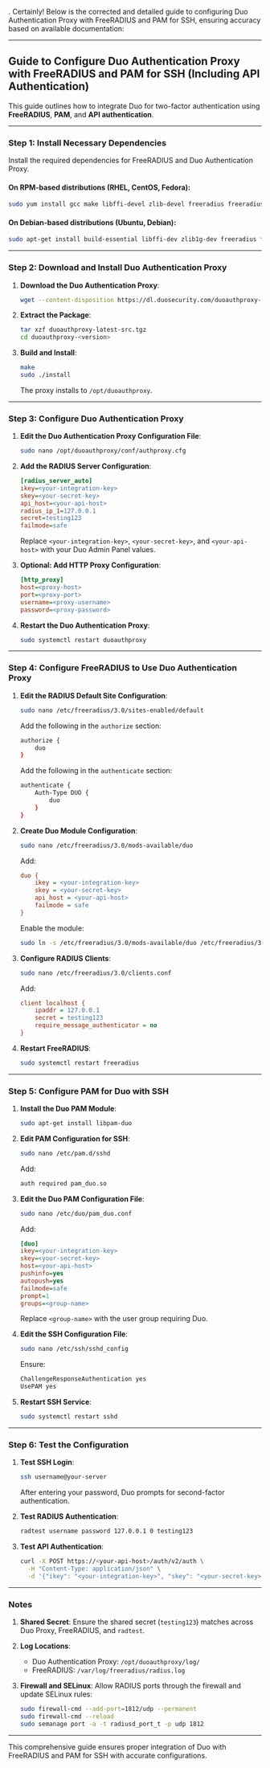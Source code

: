 .
Certainly! Below is the corrected and detailed guide to configuring Duo Authentication Proxy with FreeRADIUS and PAM for SSH, ensuring accuracy based on available documentation:

---

## Guide to Configure Duo Authentication Proxy with FreeRADIUS and PAM for SSH (Including API Authentication)

This guide outlines how to integrate Duo for two-factor authentication using **FreeRADIUS**, **PAM**, and **API authentication**.

---

### Step 1: Install Necessary Dependencies

Install the required dependencies for FreeRADIUS and Duo Authentication Proxy.

#### On RPM-based distributions (RHEL, CentOS, Fedora):
```bash
sudo yum install gcc make libffi-devel zlib-devel freeradius freeradius-utils freeradius-ldap freeradius-python3
```

#### On Debian-based distributions (Ubuntu, Debian):
```bash
sudo apt-get install build-essential libffi-dev zlib1g-dev freeradius freeradius-utils freeradius-ldap freeradius-python3
```

---

### Step 2: Download and Install Duo Authentication Proxy

1. **Download the Duo Authentication Proxy**:
   ```bash
   wget --content-disposition https://dl.duosecurity.com/duoauthproxy-latest-src.tgz
   ```

2. **Extract the Package**:
   ```bash
   tar xzf duoauthproxy-latest-src.tgz
   cd duoauthproxy-<version>
   ```

3. **Build and Install**:
   ```bash
   make
   sudo ./install
   ```

   The proxy installs to `/opt/duoauthproxy`.

---

### Step 3: Configure Duo Authentication Proxy

1. **Edit the Duo Authentication Proxy Configuration File**:
   ```bash
   sudo nano /opt/duoauthproxy/conf/authproxy.cfg
   ```

2. **Add the RADIUS Server Configuration**:
   ```ini
   [radius_server_auto]
   ikey=<your-integration-key>
   skey=<your-secret-key>
   api_host=<your-api-host>
   radius_ip_1=127.0.0.1
   secret=testing123
   failmode=safe
   ```
   Replace `<your-integration-key>`, `<your-secret-key>`, and `<your-api-host>` with your Duo Admin Panel values.

3. **Optional: Add HTTP Proxy Configuration**:
   ```ini
   [http_proxy]
   host=<proxy-host>
   port=<proxy-port>
   username=<proxy-username>
   password=<proxy-password>
   ```

4. **Restart the Duo Authentication Proxy**:
   ```bash
   sudo systemctl restart duoauthproxy
   ```

---

### Step 4: Configure FreeRADIUS to Use Duo Authentication Proxy

1. **Edit the RADIUS Default Site Configuration**:
   ```bash
   sudo nano /etc/freeradius/3.0/sites-enabled/default
   ```

   Add the following in the `authorize` section:
   ```bash
   authorize {
       duo
   }
   ```

   Add the following in the `authenticate` section:
   ```bash
   authenticate {
       Auth-Type DUO {
           duo
       }
   }
   ```

2. **Create Duo Module Configuration**:
   ```bash
   sudo nano /etc/freeradius/3.0/mods-available/duo
   ```

   Add:
   ```ini
   duo {
       ikey = <your-integration-key>
       skey = <your-secret-key>
       api_host = <your-api-host>
       failmode = safe
   }
   ```

   Enable the module:
   ```bash
   sudo ln -s /etc/freeradius/3.0/mods-available/duo /etc/freeradius/3.0/mods-enabled/
   ```

3. **Configure RADIUS Clients**:
   ```bash
   sudo nano /etc/freeradius/3.0/clients.conf
   ```

   Add:
   ```ini
   client localhost {
       ipaddr = 127.0.0.1
       secret = testing123
       require_message_authenticator = no
   }
   ```

4. **Restart FreeRADIUS**:
   ```bash
   sudo systemctl restart freeradius
   ```

---

### Step 5: Configure PAM for Duo with SSH

1. **Install the Duo PAM Module**:
   ```bash
   sudo apt-get install libpam-duo
   ```

2. **Edit PAM Configuration for SSH**:
   ```bash
   sudo nano /etc/pam.d/sshd
   ```

   Add:
   ```bash
   auth required pam_duo.so
   ```

3. **Edit the Duo PAM Configuration File**:
   ```bash
   sudo nano /etc/duo/pam_duo.conf
   ```

   Add:
   ```ini
   [duo]
   ikey=<your-integration-key>
   skey=<your-secret-key>
   host=<your-api-host>
   pushinfo=yes
   autopush=yes
   failmode=safe
   prompt=1
   groups=<group-name>
   ```
   Replace `<group-name>` with the user group requiring Duo.

4. **Edit the SSH Configuration File**:
   ```bash
   sudo nano /etc/ssh/sshd_config
   ```

   Ensure:
   ```bash
   ChallengeResponseAuthentication yes
   UsePAM yes
   ```

5. **Restart SSH Service**:
   ```bash
   sudo systemctl restart sshd
   ```

---

### Step 6: Test the Configuration

1. **Test SSH Login**:
   ```bash
   ssh username@your-server
   ```
   After entering your password, Duo prompts for second-factor authentication.

2. **Test RADIUS Authentication**:
   ```bash
   radtest username password 127.0.0.1 0 testing123
   ```

3. **Test API Authentication**:
   ```bash
   curl -X POST https://<your-api-host>/auth/v2/auth \
     -H "Content-Type: application/json" \
     -d '{"ikey": "<your-integration-key>", "skey": "<your-secret-key>", "username": "test-user"}'
   ```

---

### Notes

1. **Shared Secret**:
   Ensure the shared secret (`testing123`) matches across Duo Proxy, FreeRADIUS, and `radtest`.

2. **Log Locations**:
   - Duo Authentication Proxy: `/opt/duoauthproxy/log/`
   - FreeRADIUS: `/var/log/freeradius/radius.log`

3. **Firewall and SELinux**:
   Allow RADIUS ports through the firewall and update SELinux rules:
   ```bash
   sudo firewall-cmd --add-port=1812/udp --permanent
   sudo firewall-cmd --reload
   sudo semanage port -a -t radiusd_port_t -p udp 1812
   ```

---

This comprehensive guide ensures proper integration of Duo with FreeRADIUS and PAM for SSH with accurate configurations.
